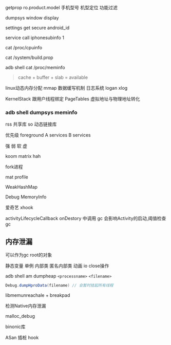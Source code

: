 getprop ro.product.model 手机型号 机型定位 功能过滤

dumpsys window display

settings get secure android_id

service call iphonesubinfo 1

cat /proc/cpuinfo

cat /system/build.prop

adb shell cat /proc/meminfo

> cache + buffer + slab = available

linux动态内存分配
mmap 数据缓写机制 日志系统 logan xlog

KernelStack 跟用户线程绑定
PageTables 虚拟地址与物理地址转化

### adb shell dumpsys meminfo

rss 共享库 so 动态链接库

优先级
foreground
A services
B services

强 弱 软 虚

koom matrix hah

fork进程

mat profile

WeakHashMap

Debug MemoryInfo

爱奇艺 xhook

activityLifecycleCallback onDestory 中调用 gc 会影响Activity的启动,阈值检查 
gc

## 内存泄漏

可以作为gc root的对象

静态变量 单例 内部类 匿名内部类 动画 io close操作

adb shell am dumpheap `<processname>` `<filename>`

```java
Debug.dumpHproData(filename) // 会暂时挂起所有线程
```

libmemunreachale + breakpad

检测Native内存泄漏

malloc_debug

binonic库

ASan 插桩 hook